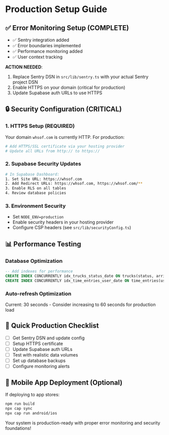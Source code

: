 # Production Setup Guide

## ✅ Error Monitoring Setup (COMPLETE)
- ✅ Sentry integration added
- ✅ Error boundaries implemented  
- ✅ Performance monitoring added
- ✅ User context tracking

**ACTION NEEDED**: 
1. Replace Sentry DSN in `src/lib/sentry.ts` with your actual Sentry project DSN
2. Enable HTTPS on your domain (critical for production)
3. Update Supabase auth URLs to use HTTPS

## 🔒 Security Configuration (CRITICAL)

### 1. HTTPS Setup (REQUIRED)
Your domain `whsof.com` is currently HTTP. For production:

```bash
# Add HTTPS/SSL certificate via your hosting provider
# Update all URLs from http:// to https://
```

### 2. Supabase Security Updates
```bash
# In Supabase Dashboard:
1. Set Site URL: https://whsof.com  
2. Add Redirect URLs: https://whsof.com, https://whsof.com/**
3. Enable RLS on all tables
4. Review database policies
```

### 3. Environment Security
- Set `NODE_ENV=production`
- Enable security headers in your hosting provider
- Configure CSP headers (see `src/lib/securityConfig.ts`)

## 📊 Performance Testing

### Database Optimization
```sql
-- Add indexes for performance
CREATE INDEX CONCURRENTLY idx_trucks_status_date ON trucks(status, arrival_date);
CREATE INDEX CONCURRENTLY idx_time_entries_user_date ON time_entries(user_id, check_in_time);
```

### Auto-refresh Optimization
Current: 30 seconds - Consider increasing to 60 seconds for production load

## 🚀 Quick Production Checklist
- [ ] Get Sentry DSN and update config
- [ ] Setup HTTPS certificate 
- [ ] Update Supabase auth URLs
- [ ] Test with realistic data volumes
- [ ] Set up database backups
- [ ] Configure monitoring alerts

## 📱 Mobile App Deployment (Optional)
If deploying to app stores:
```bash
npm run build
npx cap sync
npx cap run android/ios
```

Your system is production-ready with proper error monitoring and security foundations!